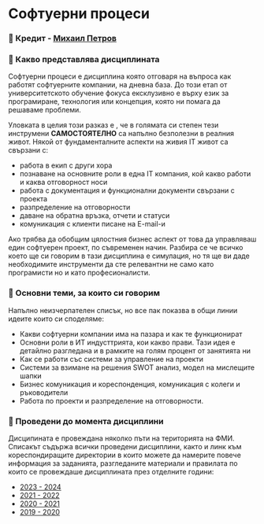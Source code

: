 # Софтуерни процеси

### 📌 Кредит - [Михаил Петров](https://github.com/mihail-petrov-courses-pu-fmi) 

### 🚀 Какво представлява дисциплината
Софтуерни процеси е дисциплина която отговаря на въпроса как работят софтуерните компании, на дневна база. До този етап от университетското обучение фокуса ексклузивно е върху език за програмиране, технология или концепция, която ни помага да решаваме проблеми. 

Уловката в целия този разказ е , че в голямата си степен тези инструмени **САМОСТОЯТЕЛНО** са напълно безполезни в реалния живот. Някой от фундаменталните аспекти на живия IT живот са свързани с:
- работа в екип с други хора
- познаване на основните роли в една IT компания, кой какво работи и каква отговорност носи
- работа с документация и функционални документи свързани с проекта
- разпределение на отговорности
- даване на обратна връзка, отчети и статуси
- комуникация с клиенти писане на E-mail-и

Ако трябва да обобщим цялостния бизнес аспект от това да управляваш един софтуерен проект, по съвременен начин. Разбира се че всичко което ще си говорим в тази дисциплина е симулация, но тя ще ви даде необходимите инструменти да сте релевантни не само като програмисти но и като професионалисти. 

### 🚀 Основни теми, за които си говорим 
Напълно неизчерпателен списък, но все пак показва в общи линии идеите които си споделяме:
- Какви софтуерни компании има на пазара и как те функционират
- Основни роли в ИТ индусттрията, кои какво прави. Тази идея е детайлно разгледана и в рамките на голям процент от занятията ни
- Как се работи със системи за управление на проекти
- Системи за взимане на решения SWOT анализ, модел на мислещите шапки
- Бизнес комуникация и кореспонденция, комуникация с колеги и ръководители
- Работа по проекти и разпределение на отговорности. 

### 🚀 Проведени до момента дисциплини
Дисципината е провеждана няколко пъти на територията на ФМИ. Списакът съдържа всички проведени дисциплини, както и линк към кореспондиращите директории в които можете да намерите повече информация за заданията, разгледаните материали и правилата по които се провеждаше дисциплината през отделните години:
<!-- - [2024 - 2025](./24-25/) -->
- [2023 - 2024](./23-24/)
- [2021 - 2022](./21-22/)
- [2020 - 2021](./20-21/)
- [2019 - 2020](./19-20/)
